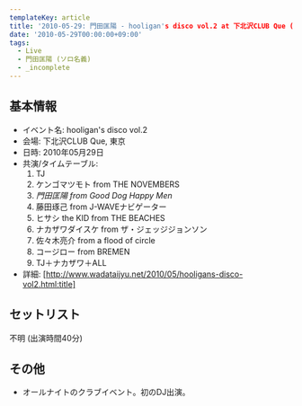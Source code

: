 ```yaml
---
templateKey: article
title: '2010-05-29: 門田匡陽 - hooligan's disco vol.2 at 下北沢CLUB Que (DJ)'
date: '2010-05-29T00:00:00+09:00'
tags:
  - Live
  - 門田匡陽 (ソロ名義)
  - _incomplete
---
```

## 基本情報

* イベント名: hooligan's disco vol.2
* 会場: 下北沢CLUB Que, 東京
* 日時: 2010年05月29日
* 共演/タイムテーブル:
   1. TJ
   1. ケンゴマツモト from THE NOVEMBERS
   1. *門田匡陽 from Good Dog Happy Men*
   1. 藤田琢己 from J-WAVEナビゲーター
   1. ヒサシ the KID from THE BEACHES
   1. ナカザワダイスケ from ザ・ジェッジジョンソン
   1. 佐々木亮介 from a flood of circle
   1. コージロー from BREMEN
   1. TJ＋ナカザワ＋ALL
* 詳細: [http://www.wadataijyu.net/2010/05/hooligans-disco-vol2.html:title]

## セットリスト

不明 (出演時間40分)

## その他

* オールナイトのクラブイベント。初のDJ出演。
